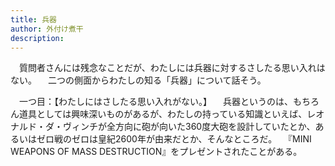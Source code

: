 ```yaml
---
title: 兵器
author: 外付け煮干
description:
---
```

　質問者さんには残念なことだが、わたしには兵器に対するさしたる思い入れはない。
　二つの側面からわたしの知る「兵器」について話そう。

　一つ目：【わたしにはさしたる思い入れがない。】
　兵器というのは、もちろん道具としては興味深いものがあるが、わたしの持っている知識といえば、レオナルド・ダ・ヴィンチが全方向に砲が向いた360度大砲を設計していたとか、あるいはゼロ戦のゼロは皇紀2600年が由来だとか、そんなところだ。
　『MINI WEAPONS OF MASS DESTRUCTION』をプレゼントされたことがある。